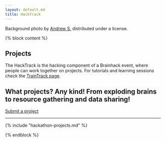 ```yaml
---
layout: default.md
title: HackTrack
---
```

<div class="photo-credits">
  Background photo by
  <a href="https://flic.kr/p/p2RasG" target="_blank" rel="noopener">Andrew S.</a>
  distributed under a
  <a href="https://creativecommons.org/licenses/by-sa/2.0/" target="_blank" rel="noopener"><i class="fab fa-creative-commons"></i><i class="fa-brands fa-creative-commons-by"></i><i class="fa-brands fa-creative-commons-sa"></i></a>
  license.
</div>

<!-- set background image -->
<style>
  body {
    background: url('../_img/background_imgs/brisbane_3.jpg') no-repeat center center/cover;
  }
</style>

<section class="content">

{% block content %}

# Projects

The HackTrack is the hacking component of a Brainhack event, where people can work together on projects.
For tutorials and learning sessions check the [TrainTrack page](/traintrack).

## What projects? Any kind! From exploding brains to resource gathering and data sharing!

<div class="submit-projects-container">
  <a class="submit-projects-button" href="https://github.com/ohbm/hackathon2025/issues/new?assignees=bhvieira&labels=Hackathon+Project&projects=&template=brainhack-hacktrack-project.yml&title=%3CMy+Project+Name%3E">
    Submit a project
  </a>
</div>

---

{% include "hackathon-projects.md" %}

{% endblock %}

</section>